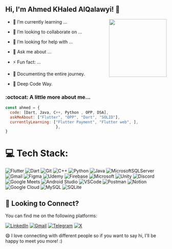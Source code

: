 <h2> Hi, I'm Ahmed KHaled AlQalawyi! 👋</h2>

- 🌱 I’m currently learning ...
  <img height="180em" align="right" src="https://user-images.githubusercontent.com/59374587/153518639-7a26f075-9621-4c47-bae8-e46c957d09a7.png"/>

- 👯 I’m looking to collaborate on ...
  
- 🤔 I’m looking for help with ...
  
- 💬 Ask me about ...
  
- ⚡ Fun fact: ...

- 📄 Documenting the entire journey.
 
- 🫡 Deep Code Way.

  
### :octocat: A little more about me...  

```javascript
const ahmed = {
  code: [Dart, Java, C++, Python , OPP, DSA],
  askMeAbout: ["Flutter", "OPP", "Dart", "SOLID"],
  currentlyLearning: ["Flutter Payment", "Flutter web", ],
                      },
}
```


# 💻 Tech Stack:
![Flutter](https://img.shields.io/badge/Flutter-02569B?style=for-the-badge&logo=flutter&logoColor=white) ![Dart](https://img.shields.io/badge/Dart-0175C2?style=for-the-badge&logo=dart&logoColor=white) ![Git](https://img.shields.io/badge/GIT-E44C30?style=for-the-badge&logo=git&logoColor=white) ![C++](https://img.shields.io/badge/c++-%2300599C.svg?style=for-the-badge&logo=c%2B%2B&logoColor=white) ![Python](https://img.shields.io/badge/python-3670A0?style=for-the-badge&logo=python&logoColor=ffdd54) ![Java](https://img.shields.io/badge/java-%23ED8B00.svg?style=for-the-badge&logo=java&logoColor=white)  ![MicrosoftSQLServer](https://img.shields.io/badge/Microsoft%20SQL%20Sever-CC2927?style=for-the-badge&logo=microsoft%20sql%20server&logoColor=white) ![Gmail](https://img.shields.io/badge/Gmail-D14836?style=for-the-badge&logo=gmail&logoColor=white) ![Figma](https://img.shields.io/badge/Figma-F24E1E?style=for-the-badge&logo=figma&logoColor=white) ![Udemy](https://img.shields.io/badge/Udemy-EC5252?style=for-the-badge&logo=Udemy&logoColor=white) ![Firebase](	https://img.shields.io/badge/firebase-ffca28?style=for-the-badge&logo=firebase&logoColor=black) ![Microsoft](https://img.shields.io/badge/Microsoft-666666?style=for-the-badge&logo=microsoft&logoColor=white) ![Unity](https://img.shields.io/badge/Unity-100000?style=for-the-badge&logo=unity&logoColor=white) ![Discord](https://img.shields.io/badge/Discord-5865F2?style=for-the-badge&logo=discord&logoColor=white) ![Google Meets](	https://img.shields.io/badge/Google%20Meet-00897B?style=for-the-badge&logo=google-meet&logoColor=white) ![Android Studio](https://img.shields.io/badge/Android_Studio-3DDC84?style=for-the-badge&logo=android-studio&logoColor=white) ![VSCode](https://img.shields.io/badge/VSCode-0078D4?style=for-the-badge&logo=visual%20studio%20code&logoColor=white) ![Postman](https://img.shields.io/badge/Postman-FF6C37?style=for-the-badge&logo=postman&logoColor=white) 
![Notion](https://img.shields.io/badge/Notion-%23000000.svg?style=for-the-badge&logo=notion&logoColor=white)
![Google Cloud](https://img.shields.io/badge/Google%20Cloud-%234285F4.svg?style=for-the-badge&logo=google-cloud&logoColor=white)
![MySQL](https://img.shields.io/badge/mysql-%2300f.svg?style=for-the-badge&logo=mysql&logoColor=white) 
![SQLite](https://img.shields.io/badge/sqlite-%2307405e.svg?style=for-the-badge&logo=sqlite&logoColor=white) 

## 💌 Looking to Connect?

You can find me on the following platforms:

[![LinkedIn](https://img.shields.io/badge/LinkedIn-000000?style=flat&logo=linkedin&logoColor=0077B5)](https://www.linkedin.com/in/ahmed-khaled-alkalawyi-3172a6248/)
[![Gmail](https://img.shields.io/badge/Gmail-000000?flat&logo=gmail&logoColor=FF0000)](a7medalqalawyi@gmail.com)
[![Telegram](https://img.shields.io/badge/Telegram-white?flat&logo=telegram&logoColor=blue)](https://t.me/a7med_khaled_alqalawyi)
[![X](https://img.shields.io/badge/X-000000?style=flat&logo=x&logoColor=white)](https://twitter.com/alkalawyi/)


😄 I love connecting with different people so if you want to say hi, I'll be happy to meet you more!</b> :) 


